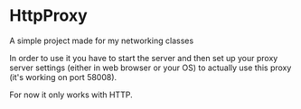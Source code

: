 # HttpProxy
A simple project made for my networking classes

In order to use it you have to start the server and then set up your proxy server settings (either in web browser or your OS) to actually use this proxy (it's working on port 58008).

For now it only works with HTTP.
